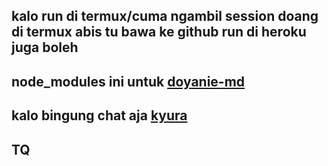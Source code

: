 ## kalo run di termux/cuma ngambil session doang di termux abis tu bawa ke github run di heroku juga boleh
## node_modules ini untuk [doyanie-md](https://github.com/KyuraSaja/doyanie-md)
## kalo bingung chat aja [kyura](wa.me/6281998903280)
## TQ
